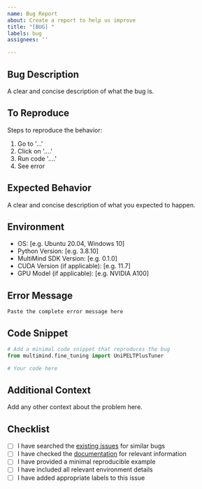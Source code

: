 ```yaml
---
name: Bug Report
about: Create a report to help us improve
title: "[BUG] "
labels: bug
assignees: ''

---
```


## Bug Description
A clear and concise description of what the bug is.

## To Reproduce
Steps to reproduce the behavior:
1. Go to '...'
2. Click on '....'
3. Run code '....'
4. See error

## Expected Behavior
A clear and concise description of what you expected to happen.

## Environment
- OS: [e.g. Ubuntu 20.04, Windows 10]
- Python Version: [e.g. 3.8.10]
- MultiMind SDK Version: [e.g. 0.1.0]
- CUDA Version (if applicable): [e.g. 11.7]
- GPU Model (if applicable): [e.g. NVIDIA A100]

## Error Message
```
Paste the complete error message here
```

## Code Snippet
```python
# Add a minimal code snippet that reproduces the bug
from multimind.fine_tuning import UniPELTPlusTuner

# Your code here
```

## Additional Context
Add any other context about the problem here.

## Checklist
- [ ] I have searched the [existing issues](https://github.com/multimind-dev/multimind-sdk/issues) for similar bugs
- [ ] I have checked the [documentation](https://multimind-sdk.readthedocs.io/) for relevant information
- [ ] I have provided a minimal reproducible example
- [ ] I have included all relevant environment details
- [ ] I have added appropriate labels to this issue
